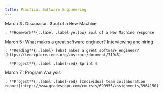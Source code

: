 ```yaml
---
title: Practical Software Engineering
---
```


March 3
: Discussion: Soul of a New Machine

    : **Homework**{:.label .label-yellow} Soul of a New Machine response

March 5
: What makes a great software engineer? Interviewing and hiring

    : **Reading**{:.label} [What makes a great software engineer?](https://ieeexplore.ieee.org/abstract/document/71946)

      **Project**{:.label .label-red} Sprint 4

March 7
: Program Analysis

    : **Project**{:.label .label-red} [Individual team collaboration report](https://www.gradescope.com/courses/699955/assignments/3964150)
